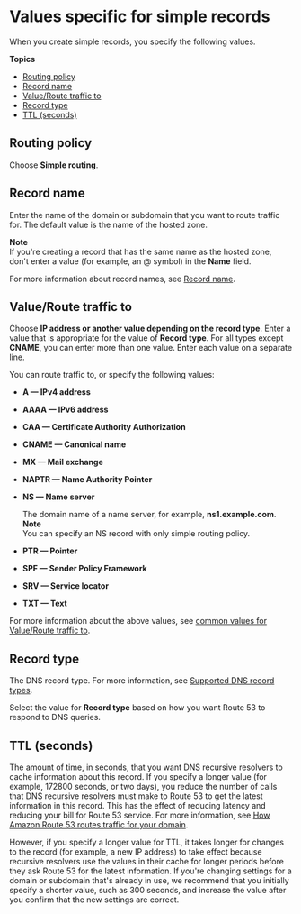 # Values specific for simple records<a name="resource-record-sets-values-basic"></a>

When you create simple records, you specify the following values\.

**Topics**
+ [Routing policy](#rrsets-values-basic-routing-policy)
+ [Record name](#rrsets-values-basic-name)
+ [Value/Route traffic to](#rrsets-values-basic-value)
+ [Record type](#rrsets-values-basic-type)
+ [TTL \(seconds\)](#rrsets-values-basic-ttl)

## Routing policy<a name="rrsets-values-basic-routing-policy"></a>

Choose **Simple routing**\.

## Record name<a name="rrsets-values-basic-name"></a>

Enter the name of the domain or subdomain that you want to route traffic for\. The default value is the name of the hosted zone\. 

**Note**  
If you're creating a record that has the same name as the hosted zone, don't enter a value \(for example, an @ symbol\) in the **Name** field\. 

For more information about record names, see [Record name](resource-record-sets-values-shared.md#rrsets-values-common-name)\.

## Value/Route traffic to<a name="rrsets-values-basic-value"></a>

Choose **IP address or another value depending on the record type**\. Enter a value that is appropriate for the value of **Record type**\. For all types except **CNAME**, you can enter more than one value\. Enter each value on a separate line\.

You can route traffic to, or specify the following values:
+ **A — IPv4 address**
+ **AAAA — IPv6 address**
+ **CAA — Certificate Authority Authorization**
+ **CNAME — Canonical name**
+ **MX — Mail exchange**
+ **NAPTR — Name Authority Pointer**
+ **NS — Name server**

  The domain name of a name server, for example, **ns1\.example\.com**\.
**Note**  
You can specify an NS record with only simple routing policy\.
+ **PTR — Pointer**
+ **SPF — Sender Policy Framework**
+ **SRV — Service locator**
+ **TXT — Text**

For more information about the above values, see [common values for Value/Route traffic to](resource-record-sets-values-shared.md#rrsets-values-common-value)\.

## Record type<a name="rrsets-values-basic-type"></a>

The DNS record type\. For more information, see [Supported DNS record types](ResourceRecordTypes.md)\.

Select the value for **Record type** based on how you want Route 53 to respond to DNS queries\. 

## TTL \(seconds\)<a name="rrsets-values-basic-ttl"></a>

The amount of time, in seconds, that you want DNS recursive resolvers to cache information about this record\. If you specify a longer value \(for example, 172800 seconds, or two days\), you reduce the number of calls that DNS recursive resolvers must make to Route 53 to get the latest information in this record\. This has the effect of reducing latency and reducing your bill for Route 53 service\. For more information, see [How Amazon Route 53 routes traffic for your domain](welcome-dns-service.md#welcome-dns-service-how-route-53-routes-traffic)\.

However, if you specify a longer value for TTL, it takes longer for changes to the record \(for example, a new IP address\) to take effect because recursive resolvers use the values in their cache for longer periods before they ask Route 53 for the latest information\. If you're changing settings for a domain or subdomain that's already in use, we recommend that you initially specify a shorter value, such as 300 seconds, and increase the value after you confirm that the new settings are correct\.